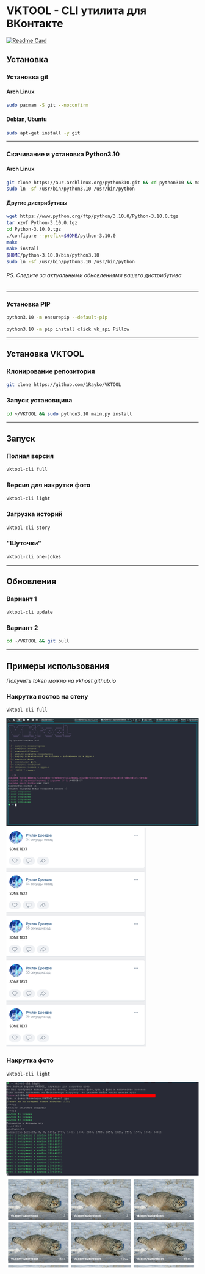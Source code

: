 # VKTOOL - CLI утилита для ВКонтакте

[![Readme Card](https://github-readme-stats.vercel.app/api/pin/?username=1Rayko&repo=VKTOOL&show_icons=true&theme=dark)](https://github.com/kotik06/VKTOOL)

## Установка

### Установка git
#### Arch Linux
```bash
sudo pacman -S git --noconfirm
```
#### Debian, Ubuntu
```bash
sudo apt-get install -y git
```
---
### Скачивание и установка Python3.10

#### Arch Linux
```bash
git clone https://aur.archlinux.org/python310.git && cd python310 && makepkg -si
sudo ln -sf /usr/bin/python3.10 /usr/bin/python
```

#### Другие дистрибутивы
```bash
wget https://www.python.org/ftp/python/3.10.0/Python-3.10.0.tgz 
tar xzvf Python-3.10.0.tgz 
cd Python-3.10.0.tgz 
./configure --prefix=$HOME/python-3.10.0
make
make install
$HOME/python-3.10.0/bin/python3.10
sudo ln -sf /usr/bin/python3.10 /usr/bin/python
```
###### *PS. Следите за актуальными обновлениями вашего дистрибутива*
---
### Установка PIP
```bash
python3.10 -m ensurepip --default-pip
```
```bash
python3.10 -m pip install click vk_api Pillow
```
---
## Установка VKTOOL
### Клонирование репозитория
```bash
git clone https://github.com/1Rayko/VKTOOL 
```
### Запуск установщика
```bash
cd ~/VKTOOL && sudo python3.10 main.py install
```
---
## Запуск

### Полная версия
```bash
vktool-cli full
```
### Версия для накрутки фото
```bash
vktool-cli light
```
### Загрузка историй
```bash 
vktool-cli story
```
### "Шуточки"
```bash
vktool-cli one-jokes
```
---
## Обновления
### Вариант 1
```bash
vktool-cli update
```
### Вариант 2 
```bash
cd ~/VKTOOL && git pull
```
---
## Примеры использования
*Получить token можно на vkhost.github.io*
### Накрутка постов на стену
```bash
vktool-cli full
```
![Alt text](https://github.com/1Rayko/VKTOOL/blob/master/img/5.png)
![Alt text](https://github.com/1Rayko/VKTOOL/blob/master/img/6.png)

### Накрутка фото
```bash
vktool-cli light
```
![Alt text](https://github.com/1Rayko/VKTOOL/blob/master/img/7.png)
![Alt text](https://github.com/1Rayko/VKTOOL/blob/master/img/8.png)








